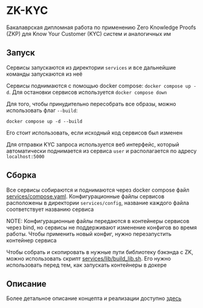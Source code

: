 # ZK-KYC

Бакалаврская дипломная работа по применению Zero Knowledge Proofs (ZKP) для Know Your Customer (KYC) систем и аналогичных им

## Запуск

Сервисы запускаются из директории `services` и все дальнейшие команды запускаются из неё

Сервисы поднимаются с помощью docker compose: `docker compose up -d`. Для остановки сервисов используется `docker compose down`

Для того, чтобы принудительно пересобрать все образы, можно использовать флаг `--build`:

`docker compose up -d --build`

Его стоит использовать, если исходный код сервисов был изменен

Для отправки KYC запроса используется веб интерфейс, который автоматически поднимается из сервиса `user` и располагается по адресу `localhost:5000`

## Сборка

Все сервисы собираются и поднимаются через docker compose файл [services/compose.yaml](services/compose.yaml). Конфигурационные файлы сервисов расположены в директории `services/config`, название каждого файла соответствует названию сервиса

NOTE: Конфигурационные файлы передаются в контейнеры сервисов через bind, но сервисы не поддерживают изменение конфигов во время работы. Чтобы применить новый конфиг, нужно перезапустить контейнер сервиса

Чтобы собрать и скопировать в нужные пути библиотеку бэкэнда с ZK, можно использовать скрипт [services/lib/build_lib.sh](services/lib/build_lib.sh). Его нужно использовать перед тем, как запускать контейнеры в докере

## Описание

Более детальное описание концепта и реализации доступно [здесь](DESCRIPTION.md)
